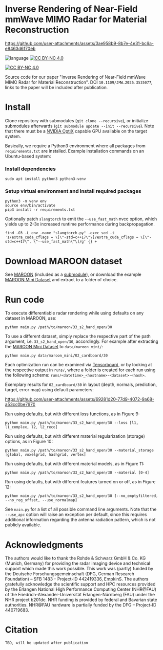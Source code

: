 # Inverse Rendering of Near-Field mmWave MIMO Radar for Material Reconstruction

https://github.com/user-attachments/assets/3ae958b9-8b7e-4e31-bc6a-e8463d6170eb

![language](https://img.shields.io/badge/language-Python-brown)
[![CC BY-NC 4.0][cc-by-nc-shield]][cc-by-nc]

[![CC BY-NC 4.0][cc-by-nc-image]][cc-by-nc]

[cc-by-nc]: https://creativecommons.org/licenses/by-nc/4.0/
[cc-by-nc-image]: https://licensebuttons.net/l/by-nc/4.0/88x31.png
[cc-by-nc-shield]: https://img.shields.io/badge/License-CC%20BY--NC%204.0-lightgrey.svg

Source code for our paper "Inverse Rendering of Near-Field mmWave MIMO Radar for Material Reconstruction". DOI `10.1109/JMW.2025.3535077`, links to the paper will be included after publication.

# Install

Clone repository with submodules (`git clone --recursive`), or initialize submodules afterwards (`git submodule update --init --recursive`). Note that there must be a [NVIDIA OptiX](https://developer.nvidia.com/rtx/ray-tracing/optix) capable GPU available on the target system.

Basically, we require a Python3 environment where all packages from `requirements.txt` are installed. Example installation commands on an Ubuntu-based system:

### Install dependencies

    sudo apt install python3 python3-venv

### Setup virtual environment and install required packages

    python3 -m venv env
    source env/bin/activate
    pip3 install -r requirements.txt

Optionally patch `slangtorch` to emit the `--use_fast_math` nvcc option, which yields up to 2-3x increased runtime performance during backpropagation.

    find -O3 -L env -name "slangtorch.py" -exec sed -i 's/extra_cuda_cflags = \[\"-std=c++17\"\]/extra_cuda_cflags = \[\"-std=c++17\", \"--use_fast_math\"\]/g' {} +

# Download MAROON dataset

See [MAROON](https://github.com/vwirth/maroon) (included as a [submodule](submodules/maroon/README.md)), or download the example [MAROON Mini Dataset](https://faubox.rrze.uni-erlangen.de/getlink/fi43P9pBvMVCGz5xJSfRRM/maroon_mini.zip) and extract to a folder of choice.

# Run code

To execute differentiable radar rendering while using defaults on any dataset in MAROON, use:

    python main.py /path/to/maroon/33_s2_hand_open/30

 To use a different dataset, simply replace the respective part of the path argument, i.e. `33_s2_hand_open/30`, accordingly. For example after extracting the [MAROON Mini Dataset](https://faubox.rrze.uni-erlangen.de/getlink/fi43P9pBvMVCGz5xJSfRRM/maroon_mini.zip) to `data/maroon_mini/`:

    python main.py data/maroon_mini/02_cardboard/30

Each optimization run can be examined via [Tensorboard](https://www.tensorflow.org/tensorboard), or by looking at the respective output in `runs/`, where a folder is created for each run using the following scheme: `runs/<datetime>_<hostname>-<dataset>-<hash>`.

Exemplary results for `02_cardboard/30` in layout (depth, normals, prediction, target, error map) using default parameters:

https://github.com/user-attachments/assets/69281d20-77d9-4072-9a68-a53cc0be7970

Run using defaults, but with different loss functions, as in Figure 9:

    python main.py /path/to/maroon/33_s2_hand_open/30 --loss [l1, l1_complex, l2, l2_reco]

Run using defaults, but with different material regularization (storage) options, as in Figure 10:

    python main.py /path/to/maroon/33_s2_hand_open/30 --material_storage [global, voxelgrid, hashgrid, vertex]

Run using defaults, but with different material models, as in Figure 11:

    python main.py /path/to/maroon/33_s2_hand_open/30 --material [0-4]

Run using defaults, but with different features turned on or off, as in Figure 12:

    python main.py /path/to/maroon/33_s2_hand_open/30 [--no_emptyfiltered, --no_reg_offset, --use_normalmap]

See `main.py` for a list of all possible command line arguments.
Note that the `--use_apc` option will raise an exception per default, since this requires additional information regarding the antenna radiation pattern, which is not publicly available.

# Acknowledgments

The authors would like to thank the Rohde & Schwarz GmbH & Co. KG (Munich, Germany) for providing the radar imaging device and technical support which made this work possible.
This work was (partly) funded by the Deutsche Forschungsgemeinschaft (DFG, German Research Foundation) – SFB 1483 – Project-ID 442419336, EmpkinS.
The authors gratefully acknowledge the scientific support and HPC resources provided by the Erlangen National High Performance Computing Center (NHR@FAU) of the Friedrich-Alexander-Universität Erlangen-Nürnberg (FAU) under the NHR project b201dc. NHR funding is provided by federal and Bavarian state authorities. NHR@FAU hardware is partially funded by the DFG – Project-ID 440719683.

# Citation

    TBD, will be updated after publication
